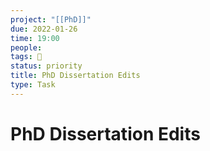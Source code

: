 ```yaml
---
project: "[[PhD]]"
due: 2022-01-26
time: 19:00
people:
tags: 🧨
status: priority
title: PhD Dissertation Edits
type: Task
---
```


# PhD Dissertation Edits